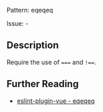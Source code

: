 Pattern: eqeqeq

Issue: -

## Description

Require the use of `===` and `!==`.

## Further Reading

* [eslint-plugin-vue - eqeqeq](https://eslint.vuejs.org/rules/eqeqeq.html)
